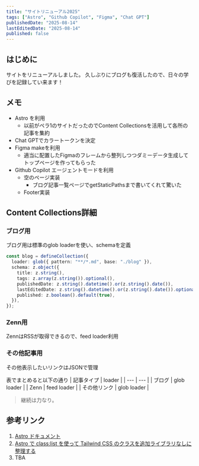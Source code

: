 ```yaml
---
title: "サイトリニューアル2025"
tags: ["Astro", "Github Copilot", "Figma", "Chat GPT"]
publishedDate: "2025-08-14"
lastEditedDate: "2025-08-14"
published: false
---
```


## はじめに

サイトをリニューアルしました。
久しぶりにブログも復活したので、日々の学びを記録してい来ます！

## メモ

- Astro を利用
  - 以前がペラ1のサイトだったのでContent Collectionsを活用して各所の記事を集約
- Chat GPTでカラートークンを決定
- Figma makeを利用
  - 適当に配置したFigmaのフレームから整列しつつダミーデータ生成してトップページを作ってもらった
- Github Copilot エージェントモードを利用
  - 空のページ実装
    - ブログ記事一覧ページでgetStaticPathsまで書いてくれて驚いた
  - Footer実装

## Content Collections詳細

### ブログ用

ブログ用は標準のglob loaderを使い、schemaを定義

```ts
const blog = defineCollection({
  loader: glob({ pattern: "**/*.md", base: "./blog" }),
  schema: z.object({
    title: z.string(),
    tags: z.array(z.string()).optional(),
    publishedDate: z.string().datetime().or(z.string().date()),
    lastEditedDate: z.string().datetime().or(z.string().date()).optional(),
    published: z.boolean().default(true),
  }),
});
```

### Zenn用

ZennはRSSが取得できるので、feed loader利用

### その他記事用

その他表示したいリンクはJSONで管理

表でまとめると以下の通り
| 記事タイプ | loader |
| --- | --- |
| ブログ | glob loader |
| Zenn | feed loader |
| その他リンク | glob loader |

> 継続は力なり。

## 参考リンク

1. [Astro ドキュメント](https://docs.astro.build/en/getting-started/)
2. [Astro で class:list を使って Tailwind CSS のクラスを追加ライブラリなしに整理する](https://qiita.com/kskwtnk/items/dedadad9e96c4b81e55d)
3. TBA
